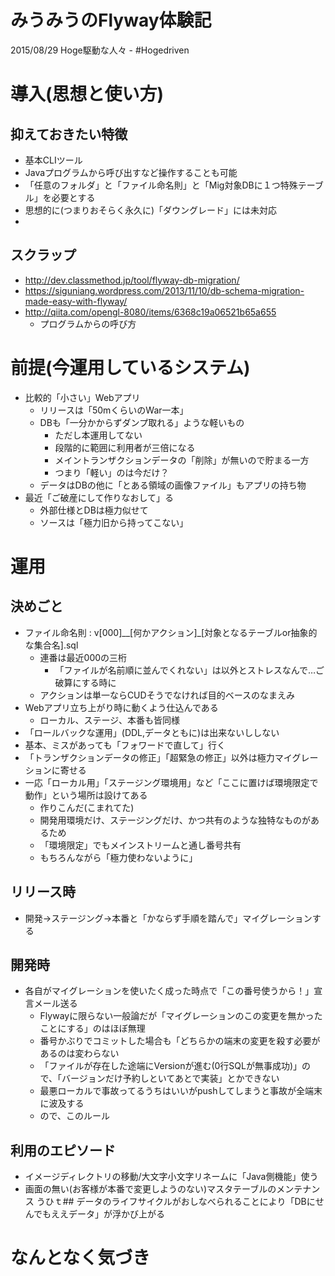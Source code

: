 # みうみうのFlyway体験記

2015/08/29 Hoge駆動な人々 - #Hogedriven

# 導入(思想と使い方)

## 抑えておきたい特徴

+ 基本CLIツール
+ Javaプログラムから呼び出すなど操作することも可能
+ 「任意のフォルダ」と「ファイル命名則」と「Mig対象DBに１つ特殊テーブル」を必要とする
+ 思想的に(つまりおそらく永久に)「ダウングレード」には未対応
+ 

## スクラップ

+ http://dev.classmethod.jp/tool/flyway-db-migration/
+ https://siguniang.wordpress.com/2013/11/10/db-schema-migration-made-easy-with-flyway/
+ http://qiita.com/opengl-8080/items/6368c19a06521b65a655
  + プログラムからの呼び方



# 前提(今運用しているシステム)

+ 比較的「小さい」Webアプリ
  + リリースは「50mくらいのWar一本」
  + DBも「一分かからずダンプ取れる」ような軽いもの
    + ただし本運用してない
    + 段階的に範囲に利用者が三倍になる
    + メイントランザクションデータの「削除」が無いので貯まる一方
    + つまり「軽い」のは今だけ？
  + データはDBの他に「とある領域の画像ファイル」もアプリの持ち物
+ 最近「ご破産にして作りなおして」る
  + 外部仕様とDBは極力似せて
  + ソースは「極力旧から持ってこない」


# 運用

## 決めごと

+ ファイル命名則 : v[000]__[何かアクション]_[対象となるテーブルor抽象的な集合名].sql
  + 連番は最近000の三桁
    + 「ファイルが名前順に並んでくれない」は以外とストレスなんで…ご破算にする時に
  + アクションは単一ならCUDそうでなければ目的ベースのなまえみ
+ Webアプリ立ち上がり時に動くよう仕込んである
  + ローカル、ステージ、本番も皆同様
+ 「ロールバックな運用」(DDL,データともに)は出来ないししない
+ 基本、ミスがあっても「フォワードで直して」行く
+ 「トランザクションデータの修正」「超緊急の修正」以外は極力マイグレーションに寄せる
+ 一応「ローカル用」「ステージング環境用」など「ここに置けば環境限定で動作」という場所は設けてある
  + 作りこんだ(こまれてた)
  + 開発用環境だけ、ステージングだけ、かつ共有のような独特なものがあるため
  + 「環境限定」でもメインストリームと通し番号共有
  + もちろんながら「極力使わないように」

## リリース時

+ 開発->ステージング->本番と「かならず手順を踏んで」マイグレーションする

## 開発時

+ 各自がマイグレーションを使いたく成った時点で「この番号使うから！」宣言メール送る
  + Flywayに限らない一般論だが「マイグレーションのこの変更を無かったことにする」のはほぼ無理
  + 番号かぶりでコミットした場合も「どちらかの端末の変更を殺す必要があるのは変わらない
  + 「ファイルが存在した途端にVersionが進む(0行SQLが無事成功)」ので、「バージョンだけ予約しといてあとで実装」とかできない
  + 最悪ローカルで事故ってるうちはいいがpushしてしまうと事故が全端末に波及する
  + ので、このルール

## 利用のエピソード

+ イメージディレクトリの移動/大文字小文字リネームに「Java側機能」使う
+ 画面の無い(お客様が本番で変更しようのない)マスタテーブルのメンテナンス
うひｔ## データのライフサイクルがおしなべられることにより「DBにせんでもええデータ」が浮かび上がる
# なんとなく気づき
